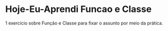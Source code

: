 # Hoje-Eu-Aprendi  Funcao e Classe
 1 exercício sobre Função e Classe para fixar o assunto por meio da prática.
